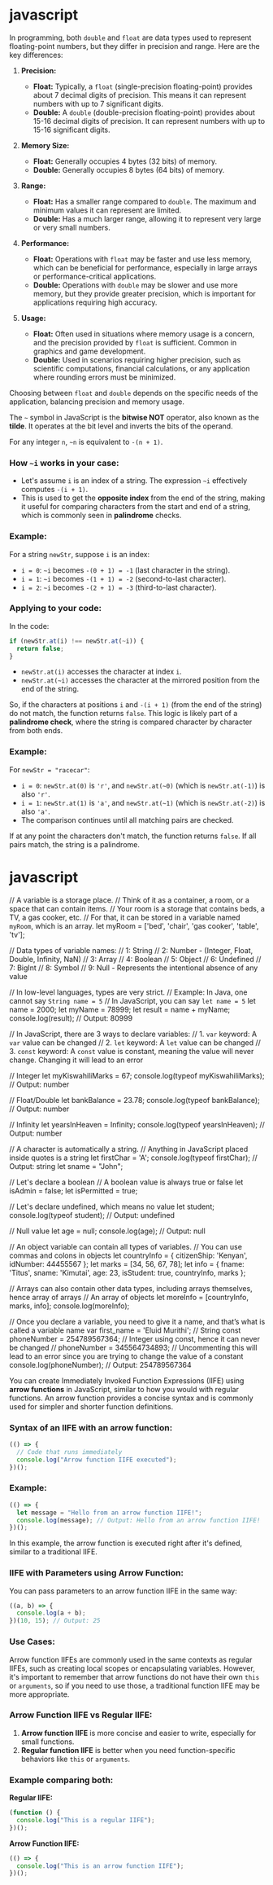 # javascript

In programming, both `double` and `float` are data types used to represent floating-point numbers, but they differ in precision and range. Here are the key differences:

1. **Precision:**

   - **Float:** Typically, a `float` (single-precision floating-point) provides about 7 decimal digits of precision. This means it can represent numbers with up to 7 significant digits.
   - **Double:** A `double` (double-precision floating-point) provides about 15-16 decimal digits of precision. It can represent numbers with up to 15-16 significant digits.

2. **Memory Size:**

   - **Float:** Generally occupies 4 bytes (32 bits) of memory.
   - **Double:** Generally occupies 8 bytes (64 bits) of memory.

3. **Range:**

   - **Float:** Has a smaller range compared to `double`. The maximum and minimum values it can represent are limited.
   - **Double:** Has a much larger range, allowing it to represent very large or very small numbers.

4. **Performance:**

   - **Float:** Operations with `float` may be faster and use less memory, which can be beneficial for performance, especially in large arrays or performance-critical applications.
   - **Double:** Operations with `double` may be slower and use more memory, but they provide greater precision, which is important for applications requiring high accuracy.

5. **Usage:**
   - **Float:** Often used in situations where memory usage is a concern, and the precision provided by `float` is sufficient. Common in graphics and game development.
   - **Double:** Used in scenarios requiring higher precision, such as scientific computations, financial calculations, or any application where rounding errors must be minimized.

Choosing between `float` and `double` depends on the specific needs of the application, balancing precision and memory usage.

The `~` symbol in JavaScript is the **bitwise NOT** operator, also known as the **tilde**. It operates at the bit level and inverts the bits of the operand.

For any integer `n`, `~n` is equivalent to `-(n + 1)`.

### How `~i` works in your case:

- Let's assume `i` is an index of a string. The expression `~i` effectively computes `-(i + 1)`.
- This is used to get the **opposite index** from the end of the string, making it useful for comparing characters from the start and end of a string, which is commonly seen in **palindrome** checks.

### Example:

For a string `newStr`, suppose `i` is an index:

- `i = 0`: `~i` becomes `-(0 + 1) = -1` (last character in the string).
- `i = 1`: `~i` becomes `-(1 + 1) = -2` (second-to-last character).
- `i = 2`: `~i` becomes `-(2 + 1) = -3` (third-to-last character).

### Applying to your code:

In the code:

```javascript
if (newStr.at(i) !== newStr.at(~i)) {
  return false;
}
```

- `newStr.at(i)` accesses the character at index `i`.
- `newStr.at(~i)` accesses the character at the mirrored position from the end of the string.

So, if the characters at positions `i` and `-(i + 1)` (from the end of the string) do not match, the function returns `false`. This logic is likely part of a **palindrome check**, where the string is compared character by character from both ends.

### Example:

For `newStr = "racecar"`:

- `i = 0`: `newStr.at(0)` is `'r'`, and `newStr.at(~0)` (which is `newStr.at(-1)`) is also `'r'`.
- `i = 1`: `newStr.at(1)` is `'a'`, and `newStr.at(~1)` (which is `newStr.at(-2)`) is also `'a'`.
- The comparison continues until all matching pairs are checked.

If at any point the characters don't match, the function returns `false`. If all pairs match, the string is a palindrome.

# javascript

// A variable is a storage place.
// Think of it as a container, a room, or a space that can contain items.
// Your room is a storage that contains beds, a TV, a gas cooker, etc.
// For that, it can be stored in a variable named `myRoom`, which is an array.
let myRoom = ['bed', 'chair', 'gas cooker', 'table', 'tv'];

// Data types of variable names:
// 1: String
// 2: Number - (Integer, Float, Double, Infinity, NaN)
// 3: Array
// 4: Boolean
// 5: Object
// 6: Undefined
// 7: BigInt
// 8: Symbol
// 9: Null - Represents the intentional absence of any value

// In low-level languages, types are very strict.
// Example: In Java, one cannot say `String name = 5`
// In JavaScript, you can say `let name = 5`
let name = 2000;
let myName = 78999;
let result = name + myName;
console.log(result); // Output: 80999

// In JavaScript, there are 3 ways to declare variables:
// 1. `var` keyword: A `var` value can be changed
// 2. `let` keyword: A `let` value can be changed
// 3. `const` keyword: A `const` value is constant, meaning the value will never change. Changing it will lead to an error

// Integer
let myKiswahiliMarks = 67;
console.log(typeof myKiswahiliMarks); // Output: number

// Float/Double
let bankBalance = 23.78;
console.log(typeof bankBalance); // Output: number

// Infinity
let yearsInHeaven = Infinity;
console.log(typeof yearsInHeaven); // Output: number

// A character is automatically a string.
// Anything in JavaScript placed inside quotes is a string
let firstChar = 'A';
console.log(typeof firstChar); // Output: string
let sname = "John";

// Let's declare a boolean
// A boolean value is always true or false
let isAdmin = false;
let isPermitted = true;

// Let's declare undefined, which means no value
let student;
console.log(typeof student); // Output: undefined

// Null value
let age = null;
console.log(age); // Output: null

// An object variable can contain all types of variables.
// You can use commas and colons in objects
let countryInfo = { citizenShip: 'Kenyan', idNumber: 44455567 };
let marks = [34, 56, 67, 78];
let info = { fname: 'Titus', sname: 'Kimutai', age: 23, isStudent: true, countryInfo, marks };

// Arrays can also contain other data types, including arrays themselves, hence array of arrays
// An array of objects
let moreInfo = [countryInfo, marks, info];
console.log(moreInfo);

// Once you declare a variable, you need to give it a name, and that’s what is called a variable name
var first_name = 'Eluid Murithi'; // String
const phoneNumber = 254789567364; // Integer using const, hence it can never be changed
// phoneNumber = 345564734893; // Uncommenting this will lead to an error since you are trying to change the value of a constant
console.log(phoneNumber); // Output: 254789567364

You can create Immediately Invoked Function Expressions (IIFE) using **arrow functions** in JavaScript, similar to how you would with regular functions. An arrow function provides a concise syntax and is commonly used for simpler and shorter function definitions.

### Syntax of an IIFE with an arrow function:

```javascript
(() => {
  // Code that runs immediately
  console.log("Arrow function IIFE executed");
})();
```

### Example:

```javascript
(() => {
  let message = "Hello from an arrow function IIFE!";
  console.log(message); // Output: Hello from an arrow function IIFE!
})();
```

In this example, the arrow function is executed right after it's defined, similar to a traditional IIFE.

### IIFE with Parameters using Arrow Function:

You can pass parameters to an arrow function IIFE in the same way:

```javascript
((a, b) => {
  console.log(a + b);
})(10, 15); // Output: 25
```

### Use Cases:

Arrow function IIFEs are commonly used in the same contexts as regular IIFEs, such as creating local scopes or encapsulating variables. However, it's important to remember that arrow functions do not have their own `this` or `arguments`, so if you need to use those, a traditional function IIFE may be more appropriate.

### Arrow Function IIFE vs Regular IIFE:

1. **Arrow function IIFE** is more concise and easier to write, especially for small functions.
2. **Regular function IIFE** is better when you need function-specific behaviors like `this` or `arguments`.

### Example comparing both:

**Regular IIFE:**

```javascript
(function () {
  console.log("This is a regular IIFE");
})();
```

**Arrow Function IIFE:**

```javascript
(() => {
  console.log("This is an arrow function IIFE");
})();
```
